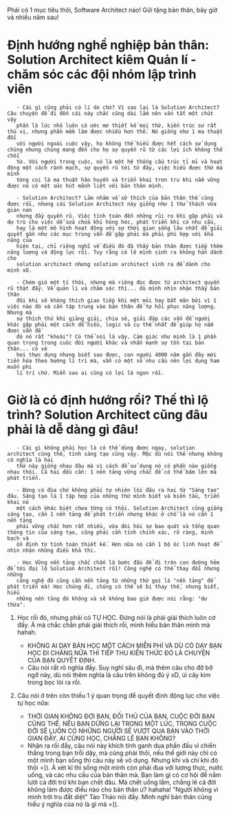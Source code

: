 Phải có 1 mục tiêu thôi, Software Architect nào! Gửi tặng bản thân, bây giờ và nhiều năm sau!
# Định hướng nghề nghiệp bản thân: Solution Architect kiêm Quản lí - chăm sóc các đội nhóm lập trình viên
       
       - Cái gì cũng phải có lí do chứ? Vì sao lại là Solution Architect? Câu chuyện để đi đến cái này chắc cũng dài lắm nên vắn tắt một chút vậy
       phần là lúc nhỏ luôn có ước mơ thiết kế mọi thứ, kiến trúc sư rất thú vị, nhưng phần mềm làm được nhiều hơn thế. Nó giống như 1 ma thuật đối
       với người ngoài cuộc vậy, họ không thể hiểu được hết cách sử dụng chúng nhưng chúng mang đến cho họ sự quyến rũ từ các lợi ích không thể chối
       từ. Với người trong cuộc, nó là một hệ thống cấu trúc tỉ mỉ và hoạt động một cách rành mạch, sự quyến rũ tới từ đây, việc hiểu được thứ mà mình
       từng coi là ma thuật hão huyền và triển khai trơn tru khi nắm vững được nó có một sức hút mãnh liệt với bản thân mình.
       
       - Solution Architect? Lảm nhảm về sở thích của bản thân thế cũng được rồi, nhưng cái Solution Architect này giống như 1 thử thách vừa gian nan
       nhưng đầy quyến rũ. Việc tính toán đến những rủi ro khi gặp phải và dự trù cho việc dễ sửa chửa khi hỏng hóc, phát triển khi có nhu cầu, 
       hay là một mô hình hoạt động với sự thời gian sống lâu nhất để giải quyết gần như các mục trong vấn đề gặp phải mà phải phù hợp với khả năng của
       hiện tại, chỉ riêng nghĩ về điều đó đã thấy bản thân được tiếp thêm năng lượng và động lực rồi. Tuy rằng có lẽ mình sinh ra không hẳn dành cho
       solution architect nhưng solution architect sinh ra để dành cho mình xD.
       
       - Chém gió một tí thôi, nhưng mà riêng đọc được từ architect quyến rũ thật đấy. Về quản lí và chăm sóc thì... dù mình nhìn nhận thấy bản thân
       đôi khi sẽ không thích giao tiếp khi mệt mỏi hay bất mãn bởi vì 1 việc nào đó và cần tập trung vào bản thân để tự hồi phục năng lượng. Nhưng mà
       sự thích thú khi giảng giải, chia sẻ, giải đáp các vấn đề người khác gặp phải một cách dễ hiểu, logic và cụ thể nhất để giúp họ nắm được vấn đề
       đó nó rất "khoái"? Có thể nói là vậy. Cảm giác như mình là 1 phần quan trọng trong cuôc đời người khác và nhấn mạnh sự tồn tại bản thân... có vẻ
       hơi thực dụng nhưng biết sao được, con người 4000 năm gần đây mới tiến hóa theo hướng lí trí mà, vẫn có một số nhu cầu nên lợi dụng ham muốn phi
       lí trí chứ. Miễn sao ai cũng có lợi là ngon rồi.

# Giờ là có định hướng rồi? Thế thì lộ trình? Solution Architect cũng đâu phải là dễ dàng gì đâu!
       
       - Cái gì không phải học là có thể dùng được ngay, solution architect cũng thế, tính sáng tạo cũng vậy. Mặc dù nói thế nhưng không có nghĩa là hai 
       thứ này giống nhau đâu mà vì cách để sử dụng nó có phần nào giống nhau thôi. Cả hai đều cần: 1 nền tảng vững chắc để có thể bám lên mà phát triển.
       
       - Đừng có đùa chứ không phải tự nhiên lòi đâu ra hai từ "Sáng tạo" đâu. Sáng tạo là 1 tập hợp của những thứ mình biết và biến tấu, triển khai nó
       một cách khác biệt chưa từng có thôi. Solution Architect cũng giống sáng tạo, cần 1 nền tảng để phát triển nhưng khác ở chỗ là nó cần 1 nền tảng
       phải vững chắc hơn rất nhiều, vừa đòi hỏi sự bao quát và tổng quan thông tin của sáng tạo, cũng phải cần tính chính xác, rõ ràng, minh bạch và
       ổn định từ tính toán thiết kế. Hơn nữa nó cần 1 bộ óc linh hoạt để nhìn nhận những điều khả thi.
       
       - Học Vững nền tảng chắc chắn là bước đầu để đi trên con đường hẻm để tới đại lộ Solution Architect rồi! Công nghệ có thể thay đổi nhưng những
       công nghệ đó cũng cần nền tảng từ những thứ gọi là "nền tảng" để phát triển mà! Học chúng đi, chúng có thể sẽ bị thay thế, nhưng biết, hiểu
       những nền tảng đó không và sẽ không bao giờ được nói rằng: "dư thừa".
       
   1. Học rồi đó, nhưng phải có TỰ HỌC. Đừng nói là phải giải thích luôn cơ đấy. À mà chắc chắn phải giải thích rồi, mình hiểu bản thân mình mà hahah.
       
       * KHÔNG AI DẠY BẢN HỌC MỘT CÁCH MIỄN PHÍ VÀ DÙ CÓ DẠY BẠN HỌC ĐI CHĂNG NỮA THÌ TIẾP THU KIẾN THỨC ĐÓ LÀ CHUYỆN CỦA BẠN QUYẾT ĐỊNH. 
       
       - Câu nói rất rõ nghĩa đấy. Suy nghĩ sâu đi, mà thêm câu cho đỡ bỡ ngỡ này, dù nói thêm nghĩa là câu trên không đủ ý xD, úi cây kim trong bọc lòi 
       ra rồi.
       
   2. Câu nói ở trên còn thiếu 1 ý quan trọng để quyết định động lực cho việc tự học nữa:
 
       * THỜI GIAN KHÔNG ĐỢI BẠN, ĐỐI THỦ CỦA BẠN, CUỘC ĐỜI BẠN CŨNG THẾ. NẾU BẠN DỪNG LẠI TRONG MỘT LÚC, TRONG CUỘC ĐỜI SẼ LUÔN CÓ NHỮNG NGƯỜI SẼ VƯỢT
       QUA BẠN VÀO THỜI GIAN ĐẤY. AI CŨNG HỌC, CHẲNG LẼ BẠN KHÔNG?
          
       - Nhận ra rồi đấy, câu nói này khích tính ganh dua phấn đấu vì chiến thắng trong bạn trỗi dậy, mà cũng phải thôi, nếu thế giới này chỉ có một mình
       bạn sống thì câu này sẽ vô dụng. Nhưng khi và chỉ khi đó thôi =)). À xét kĩ thì sống một mình còn phải đua với lương thực, nước uống, và các nhu cầu
       của bản thân mà. Bạn làm gì có cơ hội để nằm lười cả đời trừ khi bạn chết đâu. Mà chết uổng lắm, chẳng lẽ cả đời không làm được điều nào cho bản thân
       ư? hahaha! "Người không vì mình trời tru đất diệt" Tào Tháo nói đấy. Mình nghĩ bản thân cũng hiểu ý nghĩa của nó là gì mà =)).
       
    
